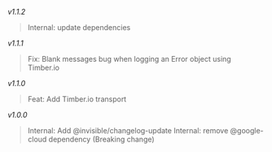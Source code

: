 *v1.1.2*
> Internal: update dependencies

*v1.1.1*
> Fix: Blank messages bug when logging an Error object using Timber.io

*v1.1.0*
> Feat: Add Timber.io transport

*v1.0.0*
> Internal: Add @invisible/changelog-update
> Internal: remove @google-cloud dependency (Breaking change)
